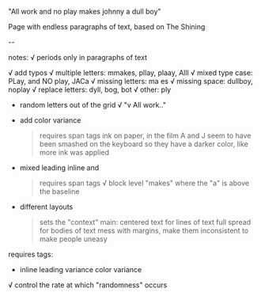 "All work and no play makes johnny a dull boy"

Page with endless paragraphs of text, based on The Shining

--

notes:
√ periods only in paragraphs of text

√ add typos
  √   multiple letters:         mmakes, pllay, plaay, Alll
  √   mixed type case:          PLay, and NO play, JACa
  √   missing letters:          ma es
  √   missing space:            dullboy, noplay
  √   replace letters:          dyll, bog, bot
  √   other:                    ply

- random letters out of the grid
  √   "v All work.."

- add color variance
  > requires span tags
  ink on paper, in the film A and J seem to have been smashed on the keyboard
  so they have a darker color, like more ink was applied

- mixed leading
  inline and
    > requires span tags
  √ block level
  "makes" where the "a" is above the baseline


- different layouts
  > sets the "context"
  main:
    centered text for lines of text
    full spread for bodies of text
  mess with margins, make them inconsistent to make people uneasy

requires <span/> tags:
- inline leading variance
  color variance


√ control the rate at which "randomness" occurs
